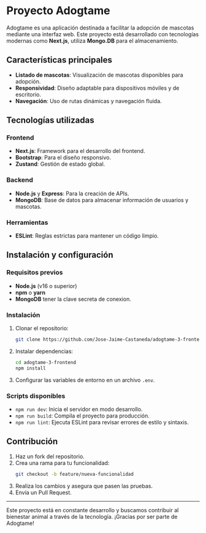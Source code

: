 # Proyecto Adogtame

Adogtame es una aplicación destinada a facilitar la adopción de mascotas mediante una interfaz web. Este proyecto está desarrollado con tecnologías modernas como **Next.js**, utiliza **Mongo.DB** para el almacenamiento.

## Características principales
- **Listado de mascotas**: Visualización de mascotas disponibles para adopción.
- **Responsividad**: Diseño adaptable para dispositivos móviles y de escritorio.
- **Navegación**: Uso de rutas dinámicas y navegación fluida.

## Tecnologías utilizadas

### Frontend
- **Next.js**: Framework para el desarrollo del frontend.
- **Bootstrap**: Para el diseño responsivo.
- **Zustand**: Gestión de estado global.

### Backend
- **Node.js** y **Express**: Para la creación de APIs.
- **MongoDB**: Base de datos para almacenar información de usuarios y mascotas.

### Herramientas
- **ESLint**: Reglas estrictas para mantener un código limpio.

## Instalación y configuración

### Requisitos previos
- **Node.js** (v16 o superior)
- **npm** o **yarn**
- **MongoDB** tener la clave secreta de conexion.

### Instalación
1. Clonar el repositorio:
   ```bash
   git clone https://github.com/Jose-Jaime-Castaneda/adogtame-3-frontend
   ```
2. Instalar dependencias:
   ```bash
   cd adogtame-3-frontend
   npm install
   ```
3. Configurar las variables de entorno en un archivo `.env`.

### Scripts disponibles
- `npm run dev`: Inicia el servidor en modo desarrollo.
- `npm run build`: Compila el proyecto para producción.
- `npm run lint`: Ejecuta ESLint para revisar errores de estilo y sintaxis.

## Contribución

1. Haz un fork del repositorio.
2. Crea una rama para tu funcionalidad:
   ```bash
   git checkout -b feature/nueva-funcionalidad
   ```
3. Realiza los cambios y asegura que pasen las pruebas.
4. Envía un Pull Request.

---

Este proyecto está en constante desarrollo y buscamos contribuir al bienestar animal a través de la tecnología. ¡Gracias por ser parte de Adogtame!

